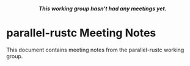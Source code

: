 #### *<p align="center">This working group hasn't had any meetings yet.</p>*

# parallel-rustc Meeting Notes
This document contains meeting notes from the parallel-rustc working group.
